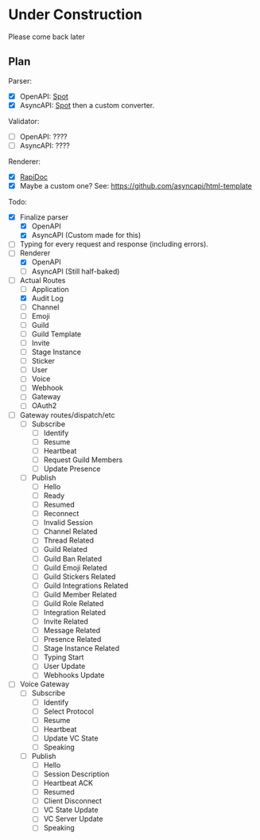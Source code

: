 # Under Construction

Please come back later

## Plan

Parser:
- [x] OpenAPI: [Spot](https://github.com/airtasker/spot)
- [x] AsyncAPI: [Spot](https://github.com/airtasker/spot) then a custom converter.

Validator:
- [ ] OpenAPI: ????
- [ ] AsyncAPI: ????

Renderer:
- [x] [RapiDoc](https://mrin9.github.io/RapiDoc/)
- [x] Maybe a custom one? See: https://github.com/asyncapi/html-template

Todo:
- [x] Finalize parser
  - [x] OpenAPI
  - [x] AsyncAPI (Custom made for this)
- [ ] Typing for every request and response (including errors).
- [ ] Renderer
  - [x] OpenAPI
  - [ ] AsyncAPI (Still half-baked)
- [ ] Actual Routes
  - [ ] Application
  - [x] Audit Log
  - [ ] Channel
  - [ ] Emoji
  - [ ] Guild
  - [ ] Guild Template
  - [ ] Invite
  - [ ] Stage Instance
  - [ ] Sticker
  - [ ] User
  - [ ] Voice
  - [ ] Webhook
  - [ ] Gateway
  - [ ] OAuth2
- [ ] Gateway routes/dispatch/etc
  - [ ] Subscribe
    - [ ] Identify
    - [ ] Resume
    - [ ] Heartbeat
    - [ ] Request Guild Members
    - [ ] Update Presence
  - [ ] Publish
    - [ ] Hello
    - [ ] Ready
    - [ ] Resumed
    - [ ] Reconnect
    - [ ] Invalid Session
    - [ ] Channel Related
    - [ ] Thread Related
    - [ ] Guild Related
    - [ ] Guild Ban Related
    - [ ] Guild Emoji Related
    - [ ] Guild Stickers Related
    - [ ] Guild Integrations Related
    - [ ] Guild Member Related
    - [ ] Guild Role Related
    - [ ] Integration Related
    - [ ] Invite Related
    - [ ] Message Related
    - [ ] Presence Related
    - [ ] Stage Instance Related
    - [ ] Typing Start
    - [ ] User Update
    - [ ] Webhooks Update
- [ ] Voice Gateway
  - [ ] Subscribe
    - [ ] Identify
    - [ ] Select Protocol
    - [ ] Resume
    - [ ] Heartbeat
    - [ ] Update VC State
    - [ ] Speaking
  - [ ] Publish
    - [ ] Hello
    - [ ] Session Description
    - [ ] Heartbeat ACK
    - [ ] Resumed
    - [ ] Client Disconnect
    - [ ] VC State Update
    - [ ] VC Server Update
    - [ ] Speaking
